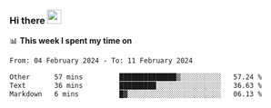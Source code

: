 ### Hi there <a href="https://www.gautamkrishnar.com/"><img src="https://media.giphy.com/media/hvRJCLFzcasrR4ia7z/giphy.gif" width="25px"></a>

📊 **This week I spent my time on**

<!--START_SECTION:waka-->

```txt
From: 04 February 2024 - To: 11 February 2024

Other      57 mins         ██████████████▒░░░░░░░░░░   57.24 %
Text       36 mins         █████████░░░░░░░░░░░░░░░░   36.63 %
Markdown   6 mins          █▓░░░░░░░░░░░░░░░░░░░░░░░   06.13 %
```

<!--END_SECTION:waka-->
